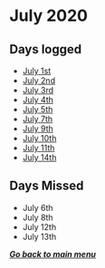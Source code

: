 # July 2020

## Days logged

- [July 1st](1st.md)
- [July 2nd](2nd.md)
- [July 3rd](3rd.md)
- [July 4th](4th.md)
- [July 5th](5th.md)
- [July 7th](7th.md)
- [July 9th](9th.md)
- [July 10th](10th.md)
- [July 11th](11th.md)
- [July 14th](14th.md)

## Days Missed

- July 6th
- July 8th
- July 12th
- July 13th

[**_Go back to main menu_**](../README.md)

